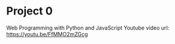 # Project 0

Web Programming with Python and JavaScript
Youtube video url:    https://youtu.be/FfMMO2mZGcg

